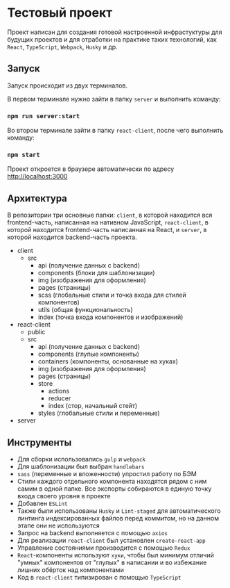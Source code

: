 # Тестовый проект

Проект написан для создания готовой настроенной инфрастуктуры для будущих проектов и для отработки на практике таких технологий, как `React`, `TypeScript`, `Webpack`, `Husky` и др.

## Запуск

Запуск происходит из двух терминалов.

В первом терминале нужно зайти в папку `server` и выполнить команду:
### `npm run server:start`

Во втором терминале зайти в папку `react-client`, после чего выполнить команду:
### `npm start`


Проект откроется в браузере автоматически по адресу [http://localhost:3000](http://localhost:3000)

## Архитектура

В репозитории три основные папки: `client`, в которой находится вся frontend-часть, написанная на нативном JavaScript, `react-client`, в которой находится frontend-часть написанная на React, и `server`, в которой находится backend-часть проекта.

* client
    * src
        * api (получение данных с backend)
        * components (блоки для шаблонизации)
        * img (изображения для оформления)
        * pages (страницы)
        * scss (глобальные стили и точка входа для стилей компонентов)
        * utils (общая функциональность)
        * index (точка входа компонентов и изображений)
* react-client
    * public
    * src
        * api (получение данных с backend)
        * components (глупые компоненты)
        * containers (компоненты, основанные на хуках)
        * img (изображения для оформления)
        * pages (страницы)
        * store
            * actions
            * reducer
            * index (стор, начальный стейт)
        * styles (глобальные стили и переменные)
* server

## Инструменты

- Для сборки использовались `gulp` и `webpack`
- Для шаблонизации был выбран `handlebars`
- `sass` (переменные и вложенности) упростил работу по БЭМ
- Стили каждого отдельного компонента находятся рядом с ним самим в одной папке. Все экспорты собираются в единую точку входа своего уровня в проекте
- Добавлен `ESLint`
- Также были использованы `Husky` и `Lint-staged` для автоматического линтинга индексированных файлов перед коммитом, но на данном этапе они не используются
- Запрос на backend выполняется с помощью `axios`
- Для реализации `react-client` был установлен `create-react-app`
- Управление состояниями производится с помощью `Redux`
- `React`-компоненты используют `хуки`, чтобы был минимум отличий "умных" компонентов от "глупых" в написании и во избежание лишних обёрток над компонентами
- Код в `react-client` типизирован с помощью `TypeScript`